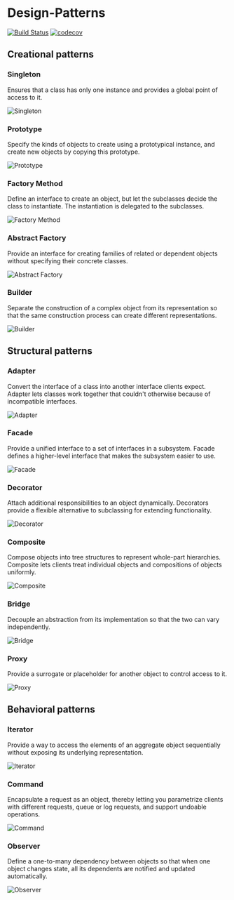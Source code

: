 # Design-Patterns

[![Build Status](https://travis-ci.org/apulps/Design-Patterns.svg?branch=main)](https://travis-ci.org/apulps/Design-Patterns)
[![codecov](https://codecov.io/gh/apulps/Design-Patterns/branch/main/graph/badge.svg?token=GNVMHFNXPU)](https://codecov.io/gh/apulps/Design-Patterns)

## Creational patterns

### Singleton
Ensures that a class has only one instance and provides a global point of access to it.

![Singleton](uml/singleton.png "Singleton")

### Prototype
Specify the kinds of objects to create using a prototypical instance, and create new objects by copying this prototype.

![Prototype](uml/prototype.png "Prototype")

### Factory Method
Define an interface to create an object, but let the subclasses decide the class to instantiate. The instantiation is delegated to the subclasses.

![Factory Method](uml/factory_method.png "Factory Method")

### Abstract Factory
Provide an interface for creating families of related or dependent objects without specifying their concrete classes.

![Abstract Factory](uml/abstract_factory.png "Abstract Factory")

### Builder
Separate the construction of a complex object from its representation so that the same construction process can create different representations.

![Builder](uml/builder.png "Builder")

<!--
### Object Pool
-->


## Structural patterns

### Adapter
Convert the interface of a class into another interface clients expect. Adapter lets classes work together that couldn't otherwise because of incompatible interfaces.

![Adapter](uml/adapter.png "Adapter")

### Facade
Provide a unified interface to a set of interfaces in a subsystem. Facade defines a higher-level interface that makes the subsystem easier to use.

![Facade](uml/facade.png "Facade")

### Decorator
Attach additional responsibilities to an object dynamically. Decorators provide a flexible alternative to subclassing for extending functionality.

![Decorator](uml/decorator.png "Decorator")

### Composite
Compose objects into tree structures to represent whole-part hierarchies. Composite lets clients treat individual objects and compositions of objects uniformly.

![Composite](uml/composite.png "Composite")

### Bridge
Decouple an abstraction from its implementation so that the two can vary independently.

![Bridge](uml/bridge.png "Bridge")

### Proxy
Provide a surrogate or placeholder for another object to control access to it.

![Proxy](uml/proxy.png "Proxy")

<!--
### Flyweight
### Private Class Data
-->


## Behavioral patterns

### Iterator
Provide a way to access the elements of an aggregate object sequentially without exposing its underlying representation.

![Iterator](uml/iterator.png "Iterator")

### Command
Encapsulate a request as an object, thereby letting you parametrize clients with different requests, queue or log requests, and support undoable operations.

![Command](uml/command.png "Command")

### Observer
Define a one-to-many dependency between objects so that when one object changes state, all its dependents are notified and updated automatically.

![Observer](uml/observer.png "Observer")

<!--
### Mediator
### State
### Strategy
### Template method
### Chain of responsibility
### Memento
### Null Object
### Visitor
-->